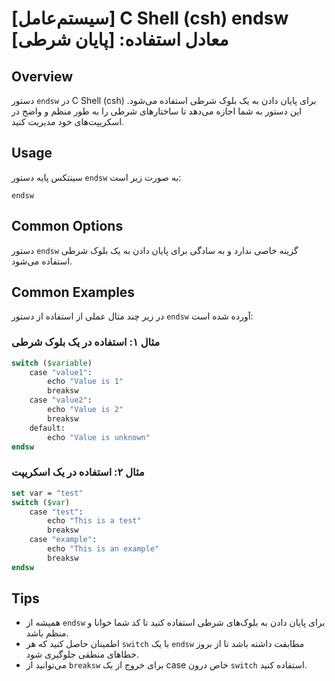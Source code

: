 # [سیستم‌عامل] C Shell (csh) endsw معادل استفاده: [پایان شرطی]

## Overview
دستور `endsw` در C Shell (csh) برای پایان دادن به یک بلوک شرطی استفاده می‌شود. این دستور به شما اجازه می‌دهد تا ساختارهای شرطی را به طور منظم و واضح در اسکریپت‌های خود مدیریت کنید.

## Usage
سینتکس پایه دستور `endsw` به صورت زیر است:

```
endsw
```

## Common Options
دستور `endsw` گزینه خاصی ندارد و به سادگی برای پایان دادن به یک بلوک شرطی استفاده می‌شود.

## Common Examples
در زیر چند مثال عملی از استفاده از دستور `endsw` آورده شده است:

### مثال ۱: استفاده در یک بلوک شرطی
```csh
switch ($variable)
    case "value1":
        echo "Value is 1"
        breaksw
    case "value2":
        echo "Value is 2"
        breaksw
    default:
        echo "Value is unknown"
endsw
```

### مثال ۲: استفاده در یک اسکریپت
```csh
set var = "test"
switch ($var)
    case "test":
        echo "This is a test"
        breaksw
    case "example":
        echo "This is an example"
        breaksw
endsw
```

## Tips
- همیشه از `endsw` برای پایان دادن به بلوک‌های شرطی استفاده کنید تا کد شما خوانا و منظم باشد.
- اطمینان حاصل کنید که هر `switch` با یک `endsw` مطابقت داشته باشد تا از بروز خطاهای منطقی جلوگیری شود.
- می‌توانید از `breaksw` برای خروج از یک case خاص درون `switch` استفاده کنید.